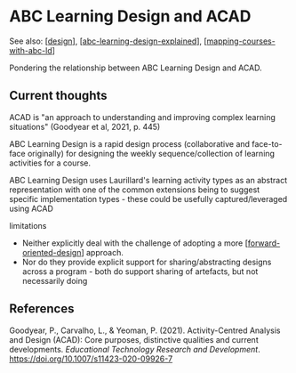 <!--
 Copyright (C) 2023 David Jones
 
 This file is part of memex.
 
 memex is free software: you can redistribute it and/or modify
 it under the terms of the GNU General Public License as published by
 the Free Software Foundation, either version 3 of the License, or
 (at your option) any later version.
 
 memex is distributed in the hope that it will be useful,
 but WITHOUT ANY WARRANTY; without even the implied warranty of
 MERCHANTABILITY or FITNESS FOR A PARTICULAR PURPOSE.  See the
 GNU General Public License for more details.
 
 You should have received a copy of the GNU General Public License
 along with memex.  If not, see <http://www.gnu.org/licenses/>.
-->

# ABC Learning Design and ACAD 

See also:  [[design]], [[abc-learning-design-explained]], [[mapping-courses-with-abc-ld]]

Pondering the relationship between ABC Learning Design and ACAD.  

## Current thoughts

ACAD is "an approach to understanding and improving complex learning situations" (Goodyear et al, 2021, p. 445)

ABC Learning Design is a rapid design process (collaborative and face-to-face originally) for designing the weekly sequence/collection of learning activities for a course.

ABC Learning Design uses Laurillard's learning activity types as an abstract representation with one of the common extensions being to suggest specific implementation types - these could be usefully captured/leveraged using ACAD

limitations

- Neither explicitly deal with the challenge of adopting a more [[forward-oriented-design]] approach.
- Nor do they provide explicit support for sharing/abstracting designs across a program - both do support sharing of artefacts, but not necessarily doing 



## References

Goodyear, P., Carvalho, L., & Yeoman, P. (2021). Activity-Centred Analysis and Design (ACAD): Core purposes, distinctive qualities and current developments. *Educational Technology Research and Development*. https://doi.org/10.1007/s11423-020-09926-7

[//begin]: # "Autogenerated link references for markdown compatibility"
[design]: design "Design"
[abc-learning-design-explained]: abc-learning-design-explained "abc-learning-design-explained"
[mapping-courses-with-abc-ld]: mapping-courses-with-abc-ld "Mapping courses with ABC LD"
[forward-oriented-design]: ../concepts/forward-oriented-design "Forward-oriented design"
[//end]: # "Autogenerated link references"
